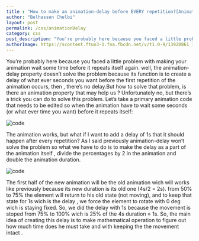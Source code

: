 ```yaml
---
title : "How to make an animation-delay before EVERY repetition?[Animation trick]"
author: "Belhassen Chelbi"
layout: post
permalink: /css/animationDelay
category: css
post_description: "You’re probably here because you faced a little problem with making your animation wait some time before it repeats itself again. well, the animation-delay property doesn’t solve the problem because its function is to create a delay of what ever seconds you want before the first repetition of the animation occurs, then , there’s no delay.But how to solve that  "
authorImage: https://scontent.ftun3-1.fna.fbcdn.net/v/t1.0-9/13920861_1021182767980753_951566742596259721_n.jpg
---
```

You’re probably here because you faced a little problem with making your animation wait some time before it repeats itself again. well, the animation-delay property doesn’t solve the problem because its function is to create a delay of what ever seconds you want before the first repetition of the animation occurs, then , there’s no delay.But how to solve that problem, is there an animation property that may help us ? Unfortunately no, but there’s a trick you can do to solve this problem. Let’s take a primary animation code that needs to be edited so when the animation have to wait some seconds (or what ever time you want) before it repeats itself:

![code](https://cdn-images-1.medium.com/max/1000/1*Zlpt6vc_fr51wLEHN9KGSQ.gif)

The animation works, but what if I want to add a delay of 1s that it should happen after every repetition? As I said previously animation-delay won’t solve the problem so what we have to do is to make the delay as a part of the animation itself , divide the percentages by 2 in the animation and double the animation duration.

![code](https://cdn-images-1.medium.com/max/800/1*7YuiWyHBwgxo8quDrHSVuA.gif)

The first half of the new animation will be the old animation wich will works like previously because its new duration is its old one (4s/2 = 2s). from 50% to 75% the element will return to his old state (not moving), and to keep that state for 1s wich is the delay , we force the element to rotate with 0 deg wich is staying fixed. So, we did the delay with 1s because the movement is stoped from 75% to 100% wich is 25% of the 4s duration = 1s.
So, the main idea of creating this delay is to make mathematical operation to figure out how much time does he must take and with keeping the the movement intact .